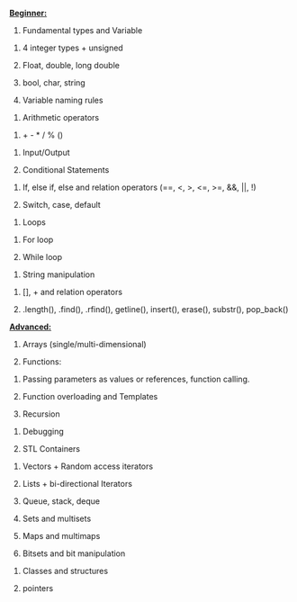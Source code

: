 **<u>Beginner:</u>**

1.  Fundamental types and Variable

<!-- -->

1.  4 integer types + unsigned

2.  Float, double, long double

3.  bool, char, string

4.  Variable naming rules

<!-- -->

1.  Arithmetic operators

<!-- -->

1.  \+ - \* / % ()

<!-- -->

1.  Input/Output

2.  Conditional Statements

<!-- -->

1.  If, else if, else and relation operators (==, &lt;, &gt;,
    &lt;=, &gt;=, &&, \|\|, !)

2.  Switch, case, default

<!-- -->

1.  Loops

<!-- -->

1.  For loop

2.  While loop

<!-- -->

1.  String manipulation

<!-- -->

1.  \[\], + and relation operators

2.  .length(), .find(), .rfind(), getline(), insert(), erase(),
    substr(), pop\_back()

**<u>Advanced:</u>**

1.  Arrays (single/multi-dimensional)

2.  Functions:

<!-- -->

1.  Passing parameters as values or references, function calling.

2.  Function overloading and Templates

3.  Recursion

<!-- -->

1.  Debugging

2.  STL Containers

<!-- -->

1.  Vectors + Random access iterators

2.  Lists + bi-directional Iterators

3.  Queue, stack, deque

4.  Sets and multisets

5.  Maps and multimaps

6.  Bitsets and bit manipulation

<!-- -->

1.  Classes and structures

2.  pointers
